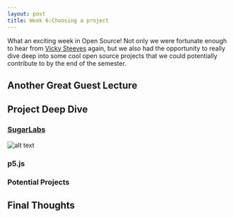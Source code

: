 ```yaml
---
layout: post
title: Week 6:Choosing a project
---
```


What an exciting week in Open Source! Not only we were fortunate enough to hear from [Vicky Steeves](https://vickysteeves.com/) again, but we also had the opportunity to really dive deep into some cool open source projects that we could potentially contribute to by the end of the semester. 

## Another Great Guest Lecture 


## Project Deep Dive

### [SugarLabs](https://www.sugarlabs.org/)
![alt text](https://avatars2.githubusercontent.com/u/3996398?s=200&v=4)


### p5.js

### Potential Projects


## Final Thoughts 
